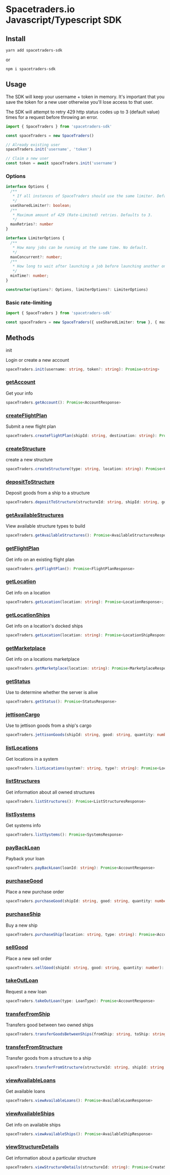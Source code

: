 # Spacetraders.io Javascript/Typescript SDK

## Install

`yarn add spacetraders-sdk`

or

`npm i spacetraders-sdk`

## Usage

The SDK will keep your username + token in memory. It's important that you save the token for a new user otherwise you'll lose access to that user.

The SDK will attempt to retry 429 http status codes up to 3 (default value) times for a request before throwing an error.

```typescript
import { SpaceTraders } from 'spacetraders-sdk'

const spaceTraders = new SpaceTraders()

// Already existing user
spaceTraders.init('username', 'token')

// Claim a new user
const token = await spaceTraders.init('username')
```

### Options

```typescript
interface Options {
  /**
   * If all instances of SpaceTraders should use the same limiter. Defaults to false.
   */
  useSharedLimiter?: boolean;
  /**
   * Maximum amount of 429 (Rate-Limited) retries. Defaults to 3.
   */
  maxRetries?: number
}

interface LimiterOptions {
  /**
   * How many jobs can be running at the same time. No default.
   */
  maxConcurrent?: number;
  /**
   * How long to wait after launching a job before launching another one. No default.
   */
  minTime?: number;
}

constructor(options?: Options, limiterOptions?: LimiterOptions)

```

### Basic rate-limiting

```typescript
import { SpaceTraders } from 'spacetraders-sdk'

const spaceTraders = new SpaceTraders({ useSharedLimiter: true }, { maxConcurrent: 2, minTime: 500 })
```

## Methods

init

Login or create a new account

```typescript
spaceTraders.init(username: string, token?: string): Promise<string>
```

### [getAccount](https://api.spacetraders.io/#api-users-GetInfo)

Get your info

```typescript
spaceTraders.getAccount(): Promise<AccountResponse>
```

### [createFlightPlan](https://api.spacetraders.io/#api-flight_plans-NewFlightPlan)

Submit a new flight plan

```typescript
spaceTraders.createFlightPlan(shipId: string, destination: string): Promise<FlightPlanResponse>
```

### [createStructure](https://api.spacetraders.io/#api-structures-NewStructure)

create a new structure

```typescript
spaceTraders.createStructure(type: string, location: string): Promise<CreateStructureResponse>
```

### [depositToStructure](https://api.spacetraders.io/#api-structures-DepositGoods)

Deposit goods from a ship to a structure

```typescript
spaceTraders.depositToStructure(structureId: string, shipId: string, good: Good, quantity: number): Promise<StructureDepositResponse>
```

### [getAvailableStructures](https://spacetraders.io/docs/structures)

View available structure types to build

```typescript
spaceTraders.getAvailableStructures(): Promise<AvailableStructuresResponse>
```

### [getFlightPlan](https://api.spacetraders.io/#api-flight_plans-GetFlightPlan)

Get info on an existing flight plan

```typescript
spaceTraders.getFlightPlan(): Promise<FlightPlanResponse>
```

### [getLocation](https://api.spacetraders.io/#api-locations-location)

Get info on a location

```typescript
spaceTraders.getLocation(location: string): Promise<LocationResponse>;
```

### [getLocationShips](https://api.spacetraders.io/#api-locations-locationShips)

Get info on a location's docked ships

```typescript
spaceTraders.getLocation(location: string): Promise<LocationShipResponse>
```

### [getMarketplace](https://api.spacetraders.io/#api-marketplace-marketplace)

Get info on a locations marketplace

```typescript
spaceTraders.getMarketplace(location: string): Promise<MarketplaceResponse>
```

### [getStatus](https://api.spacetraders.io/#api-game-status)

Use to determine whether the server is alive

```typescript
spaceTraders.getStatus(): Promise<StatusResponse>
```

### [jettisonCargo](https://api.spacetraders.io/#api-ships-JettisonCargo)

Use to jettison goods from a ship's cargo

```typescript
spaceTraders.jettisonGoods(shipId: string, good: string, quantity: number): Promise<JettisonResponse>
```

### [listLocations](https://api.spacetraders.io/#api-locations-locations)

Get locations in a system

```typescript
spaceTraders.listLocations(system?: string, type?: string): Promise<LocationsResponse>
```

### [listStructures](https://api.spacetraders.io/#api-structures-GetStructures)

Get information about all owned structures

```typescript
spaceTraders.listStructures(): Promise<ListStructuresResponse>
```

### [listSystems](https://api.spacetraders.io/#api-systems-systems)

Get systems info

```typescript
spaceTraders.listSystems(): Promise<SystemsResponse>
```

### [payBackLoan](https://api.spacetraders.io/#api-loans)

Payback your loan

```typescript
spaceTraders.payBackLoan(loanId: string): Promise<AccountResponse>
```

### [purchaseGood](https://api.spacetraders.io/#api-purchase_orders-NewPurchaseOrder)

Place a new purchase order

```typescript
spaceTraders.purchaseGood(shipId: string, good: string, quantity: number): Promise<PurchaseResponse>
```

### [purchaseShip](https://api.spacetraders.io/#api-ships-NewShip)

Buy a new ship

```typescript
spaceTraders.purchaseShip(location: string, type: string): Promise<AccountResponse>
```

### [sellGood](https://api.spacetraders.io/#api-sell_orders-NewSellOrder)

Place a new sell order

```typescript
spaceTraders.sellGood(shipId: string, good: string, quantity: number): Promise<PurchaseResponse>
```

### [takeOutLoan](https://api.spacetraders.io/#api-loans-NewLoan)

Request a new loan

```typescript
spaceTraders.takeOutLoan(type: LoanType): Promise<AccountResponse>
```

### [transferFromShip](https://api.spacetraders.io/#api-ships-TransferCargo)

Transfers good between two owned ships

```typescript
spaceTraders.transferGoodsBetweenShips(fromShip: string, toShip: string, good: Good, quantity: number): Promise<ShipTransferResponse>
```

### [transferFromStructure](https://api.spacetraders.io/#api-structures-TransferGoods)

Transfer goods from a structure to a ship

```typescript
spaceTraders.transferFromStructure(structureId: string, shipId: string, good: Good, quantity: number): Promise<StructureTransferResponse>
```

### [viewAvailableLoans](https://api.spacetraders.io/#api-loans-loans)

Get available loans

```typescript
spaceTraders.viewAvailableLoans(): Promise<AvailableLoanResponse>
```

### [viewAvailableShips](https://api.spacetraders.io/#api-ships-ships)

Get info on available ships

```typescript
spaceTraders.viewAvailableShips(): Promise<AvailableShipResponse>
```

### [viewStructureDetails](https://api.spacetraders.io/#api-structures-GetStructure)

Get information about a particular structure

```typescript
spaceTraders.viewStructureDetails(structureId: string): Promise<CreateStructureResponse>
```
